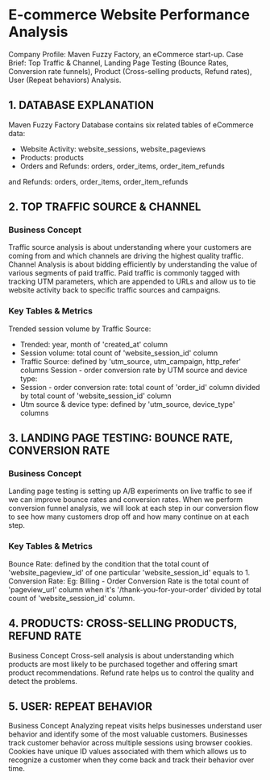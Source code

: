 # E-commerce Website Performance Analysis

Company Profile: Maven Fuzzy Factory, an eCommerce start-up.
Case Brief: Top Traffic & Channel, Landing Page Testing (Bounce Rates, Conversion rate funnels), Product (Cross-selling products, Refund rates), User (Repeat behaviors) Analysis.

## 1. DATABASE EXPLANATION
Maven Fuzzy Factory Database contains six related tables of eCommerce data:
- Website Activity: website_sessions, website_pageviews
- Products: products
- Orders and Refunds: orders, order_items, order_item_refunds

 and Refunds: orders, order_items, order_item_refunds


## 2. TOP TRAFFIC SOURCE & CHANNEL
### Business Concept
Traffic source analysis is about understanding where your customers are coming from and which channels are driving the highest quality traffic.
Channel Analysis is about bidding efficiently by understanding the value of various segments of paid traffic. 
Paid traffic is commonly tagged with tracking UTM parameters, which are appended to URLs and allow us to tie website activity back to specific traffic sources and campaigns.

### Key Tables & Metrics
Trended session volume by Traffic Source: 
- Trended: year, month of 'created_at' column
- Session volume: total count of 'website_session_id' column
- Traffic Source: defined by 'utm_source, utm_campaign, http_refer' columns
Session - order conversion rate by UTM source and device type: 
- Session - order conversion rate: total count of 'order_id' column divided by total count of 'website_session_id' column
- Utm source & device type: defined by 'utm_source, device_type' columns

## 3. LANDING PAGE TESTING: BOUNCE RATE, CONVERSION RATE
### Business Concept
Landing page testing is setting up A/B experiments on live traffic to see if we can improve bounce rates and conversion rates. 
When we perform conversion funnel analysis, we will look at each step in our conversion flow to see how many customers drop off and how many continue on at each step.

### Key Tables & Metrics
Bounce Rate: defined by the condition that the total count of 'website_pageview_id' of one particular 'website_session_id' equals to 1.
Conversion Rate: Eg: Billing - Order Conversion Rate is the total count of 'pageview_url' column when it's '/thank-you-for-your-order' divided by total count of 'website_session_id' column.

## 4. PRODUCTS: CROSS-SELLING PRODUCTS, REFUND RATE
Business Concept
Cross-sell analysis is about understanding which products are most likely to be purchased together and offering smart product recommendations.
Refund rate helps us to control the quality and detect the problems.

## 5. USER: REPEAT BEHAVIOR
Business Concept
Analyzing repeat visits helps businesses understand user behavior and identify some of the most valuable customers. Businesses track customer behavior across multiple sessions using browser cookies. Cookies have unique ID values associated with them which allows us to recognize a customer when they come back and track their behavior over time.


